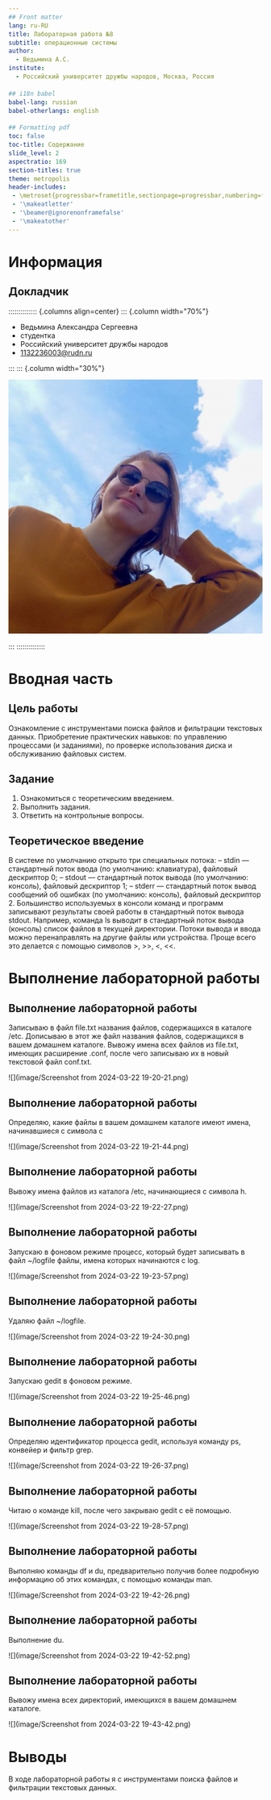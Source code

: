 ```yaml
---
## Front matter
lang: ru-RU
title: Лабораторная работа №8
subtitle: операционные системы
author:
  - Ведьмина А.С.
institute:
  - Российский университет дружбы народов, Москва, Россия

## i18n babel
babel-lang: russian
babel-otherlangs: english

## Formatting pdf
toc: false
toc-title: Содержание
slide_level: 2
aspectratio: 169
section-titles: true
theme: metropolis
header-includes:
 - \metroset{progressbar=frametitle,sectionpage=progressbar,numbering=fraction}
 - '\makeatletter'
 - '\beamer@ignorenonframefalse'
 - '\makeatother'
---
```


# Информация

## Докладчик

:::::::::::::: {.columns align=center}
::: {.column width="70%"}

  * Ведьмина Александра Сергеевна
  * студентка
  * Российский университет дружбы народов
  * [1132236003@rudn.ru](mailto:1132236003@rudn.ru)

:::
::: {.column width="30%"}

![](./image/admin.jpg)

:::
::::::::::::::

# Вводная часть

## Цель работы

Ознакомление с инструментами поиска файлов и фильтрации текстовых данных.
Приобретение практических навыков: по управлению процессами (и заданиями), по
проверке использования диска и обслуживанию файловых систем.

## Задание

1. Ознакомиться с теоретическим введением.
2. Выполнить задания.
3. Ответить на контрольные вопросы.

## Теоретическое введение

В системе по умолчанию открыто три специальных потока:
– stdin — стандартный поток ввода (по умолчанию: клавиатура), файловый дескриптор
0;
– stdout — стандартный поток вывода (по умолчанию: консоль), файловый дескриптор
1;
– stderr — стандартный поток вывод сообщений об ошибках (по умолчанию: консоль),
файловый дескриптор 2.
Большинство используемых в консоли команд и программ записывают результаты
своей работы в стандартный поток вывода stdout. Например, команда ls выводит в стандартный поток вывода (консоль) список файлов в текущей директории. Потоки вывода и ввода можно перенаправлять на другие файлы или устройства. Проще всего это делается с помощью символов >, >>, <, <<. 

# Выполнение лабораторной работы

## Выполнение лабораторной работы

Записываю в файл file.txt названия файлов, содержащихся в каталоге /etc. Дописываю в этот же файл названия файлов, содержащихся в вашем домашнем каталоге. Вывожу имена всех файлов из file.txt, имеющих расширение .conf, после чего записываю их в новый текстовой файл conf.txt.

![](image/Screenshot from 2024-03-22 19-20-21.png)

## Выполнение лабораторной работы

Определяю, какие файлы в вашем домашнем каталоге имеют имена, начинавшиеся
с символа c

![](image/Screenshot from 2024-03-22 19-21-44.png)

## Выполнение лабораторной работы

Вывожу имена файлов из каталога /etc, начинающиеся с символа h.

![](image/Screenshot from 2024-03-22 19-22-27.png)

## Выполнение лабораторной работы

Запускаю в фоновом режиме процесс, который будет записывать в файл ~/logfile файлы, имена которых начинаются с log.

![](image/Screenshot from 2024-03-22 19-23-57.png)

## Выполнение лабораторной работы

Удаляю файл ~/logfile.

![](image/Screenshot from 2024-03-22 19-24-30.png)

## Выполнение лабораторной работы

Запускаю gedit в фоновом режиме.

![](image/Screenshot from 2024-03-22 19-25-46.png)

## Выполнение лабораторной работы

Определяю идентификатор процесса gedit, используя команду ps, конвейер и фильтр grep.

![](image/Screenshot from 2024-03-22 19-26-37.png)

## Выполнение лабораторной работы

Читаю о команде kill, после чего закрываю gedit с её помощью.

![](image/Screenshot from 2024-03-22 19-28-57.png)

## Выполнение лабораторной работы

Выполняю команды df и du, предварительно получив более подробную информацию
об этих командах, с помощью команды man.

![](image/Screenshot from 2024-03-22 19-42-26.png)

## Выполнение лабораторной работы

Выполнение du.

![](image/Screenshot from 2024-03-22 19-42-52.png)

## Выполнение лабораторной работы

Вывожу имена всех директорий, имеющихся в вашем домашнем каталоге.

![](image/Screenshot from 2024-03-22 19-43-42.png)

# Выводы

В ходе лабораторной работы я с инструментами поиска файлов и фильтрации текстовых данных.


